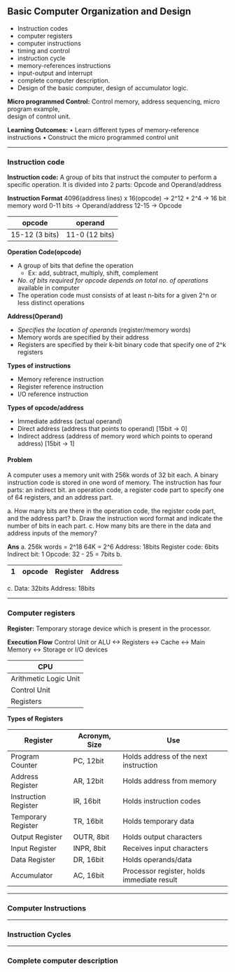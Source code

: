## Basic Computer Organization and Design
- Instruction codes
- computer registers
- computer instructions
- timing and control
- instruction cycle
- memory-references instructions
- input-output and interrupt
- complete computer description. 
- Design of the basic computer, design of accumulator logic.  

__Micro programmed Control:__ Control memory, address sequencing, micro program example,  
design of control unit.

__Learning Outcomes:__ 
• Learn different types of memory-reference instructions
• Construct the micro programmed control unit

---
### Instruction code
__Instruction code:__ A group of bits that instruct the computer  to perform a specific operation. It is divided into 2 parts: Opcode and Operand/address

__Instruction Format__
4096(address lines) x 16(opcode) -> 2^12 + 2^4 -> 16 bit memory word
0-11 bits -> Operand/address
12-15 -> Opcode

|opcode|operand|
|-|-|
|15-12 (3 bits)|11-0 (12 bits)|

__Operation Code(opcode)__
- A group of bits that define the operation
	- Ex: add, subtract, multiply, shift, complement
- _No. of bits required for opcode depends on total no. of operations_ available in computer
- The operation code must consists of at least n-bits for a given 2^n or less distinct operations

__Address(Operand)__
- _Specifies the location of operands_ (register/memory words)
- Memory words are specified by their address
- Registers are specified by their k-bit binary code that specify one of 2^k registers

__Types of instructions__
- Memory reference instruction
- Register reference instruction
- I/O reference instruction

__Types of opcode/address__
- Immediate address (actual operand)
- Direct address (address that points to operand) [15bit -> 0]
- Indirect address (address of memory word which points to operand address) [15bit -> 1]

#### Problem
A computer uses a memory unit with 256k words of 32 bit each. A binary instruction code is stored in one word of memory. The instruction has four parts: an indirect bit. an operation code, a register code part to specify one of 64 registers, and an address part.

a. How many bits are there in the operation code, the register code part, and the address part?
b. Draw the instruction word format and indicate the number of bits in each part.
c. How many bits are there in the data and address inputs of the memory?

__Ans__
a. 
256k words = 2^18
64K = 2^6
Address: 18bits
Register code: 6bits
Indirect bit: 1
Opcode: 32 - 25 = 7bits
b.

|1|opcode|Register|Address|
|-|-|-|-|

c.
Data: 32bits
Address: 18bits

---
### Computer registers
__Register:__ Temporary storage device which is present in the processor.

__Execution Flow__
Control Unit or ALU <-> Registers <-> Cache <-> Main Memory <-> Storage or I/O devices

|CPU|
|-|
|Arithmetic Logic Unit|
|Control Unit|
|Registers|

__Types of Registers__

|Register|Acronym, Size|Use|
|-|-|-|
|Program Counter |PC, 12bit|Holds address of the next instruction|
|Address Register|AR, 12bit|Holds address from memory|
|Instruction Register|IR, 16bit|Holds instruction codes|
|Temporary Register|TR, 16bit|Holds temporary data|
|Output Register|OUTR, 8bit|Holds output characters|
|Input Register|INPR, 8bit|Receives input characters|
|Data Register|DR, 16bit|Holds operands/data|
|Accumulator|AC, 16bit|Processor register, holds immediate result|

---
### Computer Instructions
---
### Instruction Cycles

---
### Complete computer description

